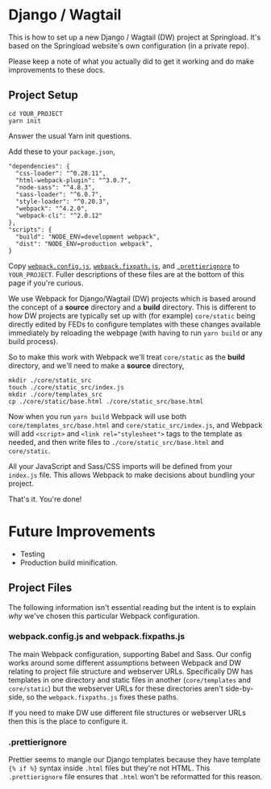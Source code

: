 # Django / Wagtail

This is how to set up a new Django / Wagtail (DW) project at Springload. It's based on the Springload website's own configuration (in a private repo).

Please keep a note of what you actually did to get it working and do make improvements to these docs.

## Project Setup

    cd YOUR_PROJECT
    yarn init

Answer the usual Yarn init questions.

Add these to your `package.json`,

    "dependencies": {
      "css-loader": "^0.28.11",
      "html-webpack-plugin": "^3.0.7",
      "node-sass": "^4.8.3",
      "sass-loader": "^6.0.7",
      "style-loader": "^0.20.3",
      "webpack": "^4.2.0",
      "webpack-cli": "^2.0.12"
    },
    "scripts": {
      "build": "NODE_ENV=development webpack",
      "dist": "NODE_ENV=production webpack",
    }

Copy [`webpack.config.js`](./webpack.config.js), [`webpack.fixpath.js`](./webpack.fixpath.js), and [`.prettierignore`](./.prettierignore) to `YOUR_PROJECT`. Fuller descriptions of these files are at the bottom of this page if you're curious.

We use Webpack for Django/Wagtail (DW) projects which is based around the concept of a **source** directory and a **build** directory. This is different to how DW projects are typically set up with (for example) `core/static` being directly edited by FEDs to configure templates with these changes available immediately by reloading the webpage (with having to run `yarn build` or any build process).

So to make this work with Webpack we'll treat `core/static` as the **build** directory, and we'll need to make a **source** directory,

    mkdir ./core/static_src
    touch ./core/static_src/index.js
    mkdir ./core/templates_src
    cp ./core/static/base.html ./core/static_src/base.html

Now when you run `yarn build` Webpack will use both `core/templates_src/base.html` and `core/static_src/index.js`, and Webpack will add `<script>` and `<link rel="stylesheet">` tags to the template as needed, and then write files to `./core/static_src/base.html` and `core/static`.

All your JavaScript and Sass/CSS imports will be defined from your `index.js` file. This allows Webpack to make decisions about bundling your project.

That's it. You're done!

# Future Improvements

* Testing
* Production build minification.

## Project Files

The following information isn't essential reading but the intent is to explain _why_ we've chosen this particular Webpack configuration.

### webpack.config.js and webpack.fixpaths.js

The main Webpack configuration, supporting Babel and Sass. Our config works around some different assumptions between Webpack and DW relating to project file structure and webserver URLs. Specifically DW has templates in one directory and static files in another (`core/templates` and `core/static`) but the webserver URLs for these directories aren't side-by-side, so the `webpack.fixpaths.js` fixes these paths.

If you need to make DW use different file structures or webserver URLs then this is the place to configure it.

### .prettierignore

Prettier seems to mangle our Django templates because they have template `{% if %}` syntax inside `.html` files but they're not HTML. This `.prettierignore` file ensures that `.html` won't be reformatted for this reason.